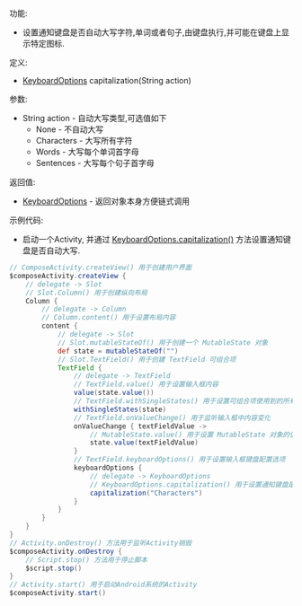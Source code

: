 功能:

+ 设置通知键盘是否自动大写字符,单词或者句子,由键盘执行,并可能在键盘上显示特定图标.

定义:

+ [KeyboardOptions](/API/UI/Compose/Widget/TextField/KeyboardOptions/README.md) capitalization(String
  action)

参数:

+ String action - 自动大写类型,可选值如下
    + None - 不自动大写
    + Characters - 大写所有字符
    + Words - 大写每个单词首字母
    + Sentences - 大写每个句子首字母

返回值:

+ [KeyboardOptions](/API/UI/Compose/Widget/TextField/KeyboardOptions/README.md) - 返回对象本身方便链式调用

示例代码:

+ 启动一个Activity,
  并通过 [KeyboardOptions.capitalization()](/API/UI/Compose/Widget/TextField/KeyboardOptions/README.md?id=capitalization)
  方法设置通知键盘是否自动大写.

```groovy
// ComposeActivity.createView() 用于创建用户界面
$composeActivity.createView {
    // delegate -> Slot
    // Slot.Column() 用于创建纵向布局
    Column {
        // delegate -> Column
        // Column.content() 用于设置布局内容
        content {
            // delegate -> Slot
            // Slot.mutableStateOf() 用于创建一个 MutableState 对象
            def state = mutableStateOf("")
            // Slot.TextField() 用于创建 TextField 可组合项
            TextField {
                // delegate -> TextField
                // TextField.value() 用于设置输入框内容
                value(state.value())
                // TextField.withSingleStates() 用于设置可组合项使用到的所有 SingleState
                withSingleStates(state)
                // TextField.onValueChange() 用于监听输入框中内容变化
                onValueChange { textFieldValue ->
                    // MutableState.value() 用于设置 MutableState 对象的值.
                    state.value(textFieldValue)
                }
                // TextField.keyboardOptions() 用于设置输入框键盘配置选项
                keyboardOptions {
                    // delegate -> KeyboardOptions
                    // KeyboardOptions.capitalization() 用于设置通知键盘是否自动大写
                    capitalization("Characters")
                }
            }
        }
    }
}
// Activity.onDestroy() 方法用于监听Activity销毁
$composeActivity.onDestroy {
    // Script.stop() 方法用于停止脚本
    $script.stop()
}
// Activity.start() 用于启动Android系统的Activity
$composeActivity.start()
```